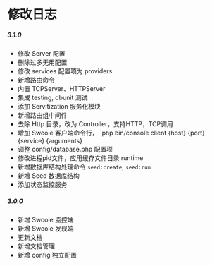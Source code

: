 # 修改日志

##### 3.1.0

* 修改 Server 配置
* 删除过多无用配置
* 修改 services 配置项为 providers
* 新增路由命令
* 内置 TCPServer、HTTPServer
* 集成 testing, dbunit 测试
* 添加 Servitization 服务化模块
* 新增路由组中间件
* 去除 Http 目录，改为 Controller，支持HTTP，TCP调用
* 增加 Swoole 客户端命令行， `php bin/console client {host} {port} {service} {arguments}
* 调整 config/database.php 配置项
* 修改进程pid文件，应用缓存文件目录 runtime
* 新增数据库结构处理命令 `seed:create`, `seed:run` 
* 新增 Seed 数据库结构
* 添加状态监控服务

##### 3.0.0

* 新增 Swoole 监控端
* 新增 Swoole 发现端
* 更新文档
* 新增文档管理
* 新增 config 独立配置


